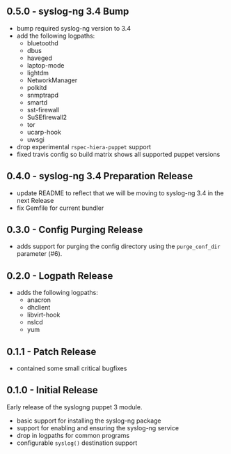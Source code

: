 ## 0.5.0 - syslog-ng 3.4 Bump

* bump required syslog-ng version to 3.4
* add the following logpaths:
    * bluetoothd
    * dbus
    * haveged
    * laptop-mode
    * lightdm
    * NetworkManager
    * polkitd
    * snmptrapd
    * smartd
    * sst-firewall
    * SuSEfirewall2
    * tor
    * ucarp-hook
    * uwsgi
* drop experimental ``rspec-hiera-puppet`` support
* fixed travis config so build matrix shows all supported puppet versions

## 0.4.0 - syslog-ng 3.4 Preparation Release

* update README to reflect that we will be moving to syslog-ng 3.4 in the next Release
* fix Gemfile for current bundler

## 0.3.0 - Config Purging Release

* adds support for purging the config directory using the ``purge_conf_dir`` parameter (#6).

## 0.2.0 - Logpath Release

* adds the following logpaths:
    * anacron
    * dhclient
    * libvirt-hook
    * nslcd
    * yum

## 0.1.1 - Patch Release

* contained some small critical bugfixes

## 0.1.0 - Initial Release
Early release of the syslogng puppet 3 module.

* basic support for installing the syslog-ng package
* support for enabling and ensuring the syslog-ng service
* drop in logpaths for common programs
* configurable `syslog()` destination support

